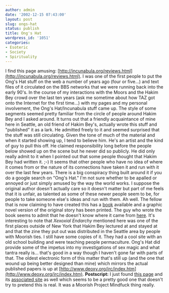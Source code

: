 ```yaml
---
author: admin
date: '2002-12-15 07:43:00'
layout: post
slug: ongs-hat
status: publish
title: Ong's Hat
wordpress_id: '1051'
categories:
- Esoteric
- Society
- Spirituality
---
```


I find this page amusing:
[http://incunabula.org/reviews.html](http://incunabula.org/reviews.html).
I was one of the first people to put the Ong's Hat stuff on the web a
number of years ago (four or five...) and text files of it circulated on
the BBS networks that we were running back into the early 90's. In the
course of my interactions with the Moors and the Hakim Bey crowd over
the last ten years (ask me sometime about how TAZ got onto the Internet
for the first time...) with my pages and my personal involvement, the
Ong's Hat/Incunabula stuff came up. The style of some segments seemed
pretty familiar from the circle of people around Hakim Bey and I asked
around. It turns out that a friendly acquaintance of mine here in
Seattle, an old friend of Hakim Bey's, actually wrote this stuff and
"published" it as a lark. He admitted freely to it and seemed surprised
that the stuff was still circulating. Given the tone of much of the
material and when it started showing up, I tend to believe him. He's an
artist and the kind of guy to pull this off. He claimed responsibility
long before the people below showed up on the scene but he never did so
publicly. He did only really admit to it when I pointed out that some
people thought that Hakim Bey had written it. ;-) It seems that other
people who have no idea of where it comes from or the nature of its
connections have taken it and run with it over the last few years. There
is a big conspiracy thing built around it if you do a google search on
"Ong's Hat." I'm not sure whether to be apalled or annoyed or just
simply amused by the way the world works. I suppose the original author
doesn't actually care so it doesn't matter but part of me feels that it
is unfair, as talented as some of these newer people seem to be, for
people to take someone else's ideas and run with them. Ah well. The
fellow that is now claiming to have created this has a
[book](http://www.amazon.com/exec/obidos/tg/detail/-/096781622X/)
available and a graphic novel version of the original story has been
printed. The guy who wrote the book seems to admit that he doesn't know
where it came from [here](http://incunabula.org/original/index.html).
It's interesting to note that *Xexoxial Endarchy* mentioned here was one
of the first places outside of New York that Hakim Bey lectured at and
stayed at and that the zine they put out was distributed in the Seattle
area by people with Moorish ties. I still have some copies of it. They
had a cool site with an old school building and were teaching people
permaculture. Ong's Hat did provide some of the impetus into my
investigations of sex magic and what tantra really is... that's good in
a way though I haven't gone far with parts of that. The oldest
electronic form of this matter that's still up (and the one that wound
up being better designed than mine) which mirrors the actual published
papers is up at
[http://www.deoxy.org/irc/index.htm](http://www.deoxy.org/irc/index.htm).
**Postscript:** I just found [this
page](http://www.darkplanetonline.com/whatreally.html) and its
[associated site](http://www.darkplanetonline.com/eggroom.html) as well
which seems to be a pretty good one that doesn't try to pretend this is
real. It was a Moorish Project Mindfuck thing really.
